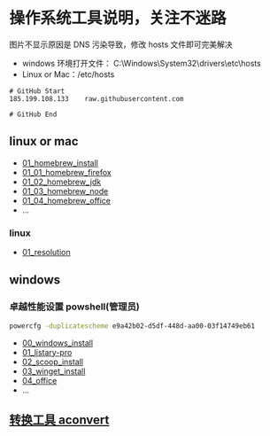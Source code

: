 # 操作系统工具说明，关注不迷路

图片不显示原因是 DNS 污染导致，修改 hosts 文件即可完美解决

- windows 环境打开文件： C:\Windows\System32\drivers\etc\hosts
- Linux or Mac：/etc/hosts

```hosts
# GitHub Start
185.199.108.133    raw.githubusercontent.com

# GitHub End
```

## linux or mac

- [01_homebrew_install](./OS/LinuxOrMac/01_homebrew_install/README.md)
- [01_01_homebrew_firefox](./OS/LinuxOrMac/01_homebrew_install/01_01_homebrew_firefox/README.md)
- [01_02_homebrew_jdk](./OS/LinuxOrMac/01_homebrew_install/01_02_homebrew_jdk/README.md)
- [01_03_homebrew_node](./OS/LinuxOrMac/01_homebrew_install/01_03_homebrew_node/README.md)
- [01_04_homebrew_office](./OS/LinuxOrMac/01_homebrew_install/01_04_homebrew_office/README.md)
- ...

### linux

- [01_resolution](./OS/LinuxOrMac/linux/01_resolution/README.md)

## windows

### 卓越性能设置 powshell(管理员)

```sh
powercfg -duplicatescheme e9a42b02-d5df-448d-aa00-03f14749eb61
```

- [00_windows_install](./OS/windows/00_windows_install/README.md)
- [01_listary-pro](./OS/windows/01_Listary-pro/README.md)
- [02_scoop_install](./OS/windows/02_scoop_install/README.md)
- [03_winget_install](./OS/windows/03_winget_install/README.md)
- [04_office](./OS/windows/04_office/README.md)
- ...

## [转换工具 aconvert](https://www.aconvert.com/)
